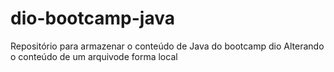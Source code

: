 # dio-bootcamp-java
Repositório para armazenar o conteúdo de Java do bootcamp dio
Alterando o conteúdo de um arquivode forma local
